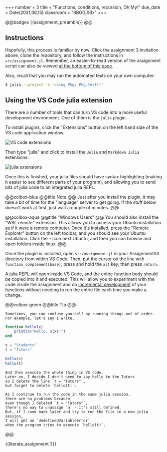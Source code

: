 +++
number = 3
title = "Functions, conditions, recursion, Oh My!"
due_date = Date(2021,06,15)
classroom = "6BGGjSBx"
+++

@@badges
{{assignment_preamble}}
@@
## Instructions

Hopefully, this process is familiar by now.
Click the assignment 3 invitation above,
clone the repository, and follow the instructions
in `src/assignment.jl`.
Remember, an easier-to-read version of the assignment
script can also be viewed [at the bottom of this page](#assignment03_code).

Also, recall that you may run the automated tests on your own computer:

```sh
$ julia --project -e 'using Pkg; Pkg.test()'
```

## Using the VS Code julia extension

There are a number of tools that can turn VS code
into a more useful development environment.
One of them is the `julia` plugin.

To install plugins, click the "Extensions"
button on the left hand side of the VS code application window.

![VS code extensions](https://imgur.com/6fz1qvX.png)

Then type "julia" and click to install
the `Julia` and `Markdown Julia` extensions.

![julia extensions](https://imgur.com/TxKLDwG.png)

Once this is finished, your julia files
should have syntax highlighting
(making it easier to see different parts of your program),
and allowing you to send bits of julia code to an integrated julia REPL.

@@colbox-blue
@@title
Note
@@
Just after you install the plugin,
it may take a bit of time for the "language" server to get going.
If the stuff below doesn't work at first, just wait a couple of minutes.
@@

@@colbox-aqua
@@title
 "Windows Users"
@@
You should also install the "WSL remote" extension.
This allows you to access your Ubuntu installation
as if it were a remote computer.
Once it's installed,
press the "Remote Explorer" button on the left toolbar,
and you should see your Ubuntu installation.
Click the `+` icon next Ubuntu,
and then you can browse and open folders inside linux.
@@

Once the plugin is installed, open `src/assignment.jl`
in your Assignment03 directory from within VS Code.
Then, put the cursor on the line with `function complement(base)`,
press and hold the `alt` key, then press `return`.

A julia REPL will open inside VS Code,
and the entire function body should be copied into it and executed.
This will allow you to experiment with the code inside the assignment
and do [incremental development](https://benlauwens.github.io/ThinkJulia.jl/latest/book.html#incremental_development)
of your functions without needing to run the entire file each time you make a change.

@@colbox-green
@@title
Tip
@@

    Sometimes, you can confuse yourself by running things out of order.
    For example, let's say I write,

```julia
function hello(x)
    println("Hello, $(x)!")
end

s = "Students"
t = "Tutors"

hello(s)
hello(t)
```

    And then execute the whole thing in VS code.
    Later on, I decide I don't need to say hello to the Tutors
    so I delete the line `t = "Tutors"`,
    but forget to delete `hello(t)`. 

    As I continue to run the code in the same julia session,
    there are no problems because,
    even though I deleted `t = "Tutors"`,
    there's no way to unassign `a` - it's still defined.
    But, if I come back later and try to run the file in a new julia session,
    I will get an `UndefinedVariableError`
    when the program tries to execute `hello(t)`.
@@

{{literate_assignment 3}}